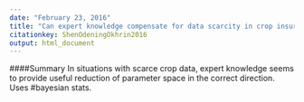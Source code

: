 ```yaml
---
date: "February 23, 2016"
title: "Can expert knowledge compensate for data scarcity in crop insurance pricing?"
citationkey: ShenOdeningOkhrin2016
output: html_document
---
```


####Summary
In situations with scarce crop data, expert knowledge seems to provide useful reduction of parameter space in the correct direction. Uses #bayesian stats.

